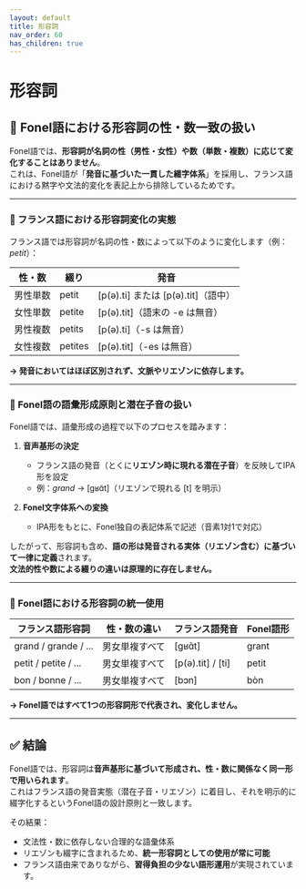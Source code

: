 ```yaml
---
layout: default
title: 形容詞
nav_order: 60
has_children: true
---
```

# 形容詞

## 🔹 Fonel語における形容詞の性・数一致の扱い

Fonel語では、**形容詞が名詞の性（男性・女性）や数（単数・複数）に応じて変化することはありません**。  
これは、Fonel語が「**発音に基づいた一貫した綴字体系**」を採用し、フランス語における黙字や文法的変化を表記上から排除しているためです。

---

### 🔸 フランス語における形容詞変化の実態

フランス語では形容詞が名詞の性・数によって以下のように変化します（例：_petit_）：

| 性・数   | 綴り    | 発音                                |
|----------|---------|-------------------------------------|
| 男性単数 | petit   | [p(ə).ti] または [p(ə).tit]（語中） |
| 女性単数 | petite  | [p(ə).tit]（語末の -e は無音）      |
| 男性複数 | petits  | [p(ə).ti]（-s は無音）              |
| 女性複数 | petites | [p(ə).tit]（-es は無音）            |

**→ 発音においてはほぼ区別されず、文脈やリエゾンに依存します。**

---

### 🔸 Fonel語の語彙形成原則と潜在子音の扱い

Fonel語では、語彙形成の過程で以下のプロセスを踏みます：

1. **音声基形の決定**  
   - フランス語の発音（とくに**リエゾン時に現れる潜在子音**）を反映してIPA形を設定  
   - 例：_grand_ → [gʁɑ̃t]（リエゾンで現れる [t] を明示）

2. **Fonel文字体系への変換**  
   - IPA形をもとに、Fonel独自の表記体系で記述（音素1対1で対応）

したがって、形容詞も含め、**語の形は発音される実体（リエゾン含む）に基づいて一律に定義**されます。  
**文法的性や数による綴りの違いは原理的に存在しません。**

---

### 🔸 Fonel語における形容詞の統一使用


| フランス語形容詞       | 性・数の違い           | フランス語発音      | Fonel語形  |
|------------------------|------------------------|---------------------|------------|
| grand / grande / ...   | 男女単複すべて         | [gʁɑ̃t]             | grant      |
| petit / petite / ...   | 男女単複すべて         | [p(ə).tit] / [ti]   | petit      |
| bon / bonne / ...      | 男女単複すべて         | [bɔn]               | bòn        |


**→ Fonel語ではすべて1つの形容詞形で代表され、変化しません。**

---

## ✅ 結論

Fonel語では、形容詞は**音声基形に基づいて形成され、性・数に関係なく同一形で用いられます**。  
これはフランス語の発音実態（潜在子音・リエゾン）に着目し、それを明示的に綴字化するというFonel語の設計原則と一致します。

その結果：

- 文法性・数に依存しない合理的な語彙体系  
- リエゾンも綴字に含まれるため、**統一形容詞としての使用が常に可能**  
- フランス語由来でありながら、**習得負担の少ない語形運用**が実現されています。
